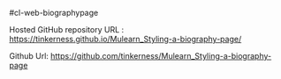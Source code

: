 #cl-web-biographypage

Hosted GitHub repository URL : https://tinkerness.github.io/Mulearn_Styling-a-biography-page/

Github Url: 
https://github.com/tinkerness/Mulearn_Styling-a-biography-page